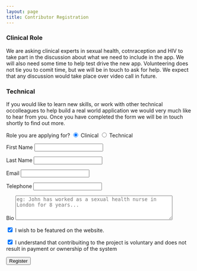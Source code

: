 ```yaml
---
layout: page
title: Contributor Registration
---
```

<h3>Clinical Role</h3>
<p>We are asking clinical experts in sexual health, cotnraception and HIV to take part in the discussion about what we need to include in the app.  We will also need some time to help test drive the new app.  Volunteering does not tie you to comit time, but we will be in touch to ask for help.  We expect that any discussion would take place over video call in future.</p>
<h3>Technical</h3>
<p>If you would like to learn new skills, or work with other technical occolleagues to help build a real world application we would very much like to hear from you.  Once you have completed the form we will be in touch shortly to find out more.</p>
<form name="contributor-registration" method="POST" class="w3-container" data-netlify-recaptcha="true" data-netlify="true" action="/registration-success">
  <p>
  <label>Role you are applying for?</label>
  <input class="w3-radio" type="radio" name="role" value="clinical" checked>
<label>Clinical</label>

<input class="w3-radio" type="radio" name="role" value="technical">
<label>Technical</label></p>
  <p><label>First Name</label>
  <input class="w3-input" type="text"></p>
  <p>
  <label>Last Name</label>
  <input class="w3-input" type="text"></p>
  <p>
  <label>Email</label>
  <input class="w3-input" type="text"></p>
   <p> <label>Telephone</label>
  <input class="w3-input" type="text"></p>
   <p> <label>Bio</label>
  <textarea id="w3review" name="w3review" class="w3-input" rows="4" placeholder="eg: John has worked as a sexual health nurse in London for 8 years..." cols="50">
</textarea></p>
<p><input class="w3-check" type="checkbox" checked="checked">
<label>I wish to be featured on the website.</label></p>
<p><input class="w3-check" type="checkbox" checked="checked">
<label>I understand that contribuiting to the project is voluntary and does not result in payment or ownership of the system</label></p>
<p><button type="submit" class="w3-button w3-large w3-round w3-deep-orange">Register</button></p>

</form>